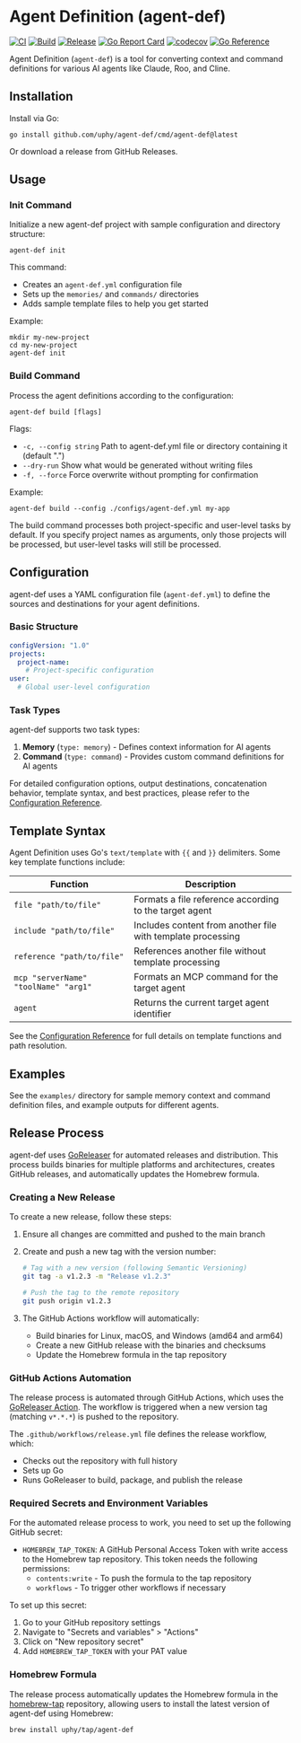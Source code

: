 # Agent Definition (agent-def)
[![CI](https://github.com/uphy/agent-def/actions/workflows/ci.yml/badge.svg)](https://github.com/uphy/agent-def/actions/workflows/ci.yml)
[![Build](https://github.com/uphy/agent-def/actions/workflows/build.yml/badge.svg)](https://github.com/uphy/agent-def/actions/workflows/build.yml)
[![Release](https://img.shields.io/github/v/release/uphy/agent-def)](https://github.com/uphy/agent-def/releases/latest)
[![Go Report Card](https://goreportcard.com/badge/github.com/uphy/agent-def)](https://goreportcard.com/report/github.com/uphy/agent-def)
[![codecov](https://codecov.io/gh/uphy/agent-def/branch/main/graph/badge.svg)](https://codecov.io/gh/uphy/agent-def)
[![Go Reference](https://pkg.go.dev/badge/github.com/uphy/agent-def.svg)](https://pkg.go.dev/github.com/uphy/agent-def)

Agent Definition (`agent-def`) is a tool for converting context and command definitions for various AI agents like Claude, Roo, and Cline.

## Installation

Install via Go:

```
go install github.com/uphy/agent-def/cmd/agent-def@latest
```

Or download a release from GitHub Releases.

## Usage

### Init Command

Initialize a new agent-def project with sample configuration and directory structure:

```
agent-def init
```

This command:
- Creates an `agent-def.yml` configuration file
- Sets up the `memories/` and `commands/` directories
- Adds sample template files to help you get started

Example:

```
mkdir my-new-project
cd my-new-project
agent-def init
```

### Build Command

Process the agent definitions according to the configuration:

```
agent-def build [flags]
```

Flags:
- `-c, --config string` Path to agent-def.yml file or directory containing it (default ".")
- `--dry-run` Show what would be generated without writing files
- `-f, --force` Force overwrite without prompting for confirmation

Example:

```
agent-def build --config ./configs/agent-def.yml my-app
```

The build command processes both project-specific and user-level tasks by default. If you specify project names as arguments, only those projects will be processed, but user-level tasks will still be processed.

## Configuration

agent-def uses a YAML configuration file (`agent-def.yml`) to define the sources and destinations for your agent definitions.

### Basic Structure

```yaml
configVersion: "1.0"
projects:
  project-name:
    # Project-specific configuration
user:
  # Global user-level configuration
```

### Task Types

agent-def supports two task types:

1. **Memory** (`type: memory`) - Defines context information for AI agents
2. **Command** (`type: command`) - Provides custom command definitions for AI agents

For detailed configuration options, output destinations, concatenation behavior, template syntax, and best practices, please refer to the [Configuration Reference](docs/config.md).

## Template Syntax

Agent Definition uses Go's `text/template` with `{{` and `}}` delimiters. Some key template functions include:

| Function | Description |
|----------|-------------|
| `file "path/to/file"` | Formats a file reference according to the target agent |
| `include "path/to/file"` | Includes content from another file with template processing |
| `reference "path/to/file"` | References another file without template processing |
| `mcp "serverName" "toolName" "arg1"` | Formats an MCP command for the target agent |
| `agent` | Returns the current target agent identifier |

See the [Configuration Reference](docs/config.md) for full details on template functions and path resolution.

## Examples

See the `examples/` directory for sample memory context and command definition files, and example outputs for different agents.

## Release Process

agent-def uses [GoReleaser](https://goreleaser.com/) for automated releases and distribution. This process builds binaries for multiple platforms and architectures, creates GitHub releases, and automatically updates the Homebrew formula.

### Creating a New Release

To create a new release, follow these steps:

1. Ensure all changes are committed and pushed to the main branch
2. Create and push a new tag with the version number:

   ```bash
   # Tag with a new version (following Semantic Versioning)
   git tag -a v1.2.3 -m "Release v1.2.3"
   
   # Push the tag to the remote repository
   git push origin v1.2.3
   ```

3. The GitHub Actions workflow will automatically:
   - Build binaries for Linux, macOS, and Windows (amd64 and arm64)
   - Create a new GitHub release with the binaries and checksums
   - Update the Homebrew formula in the tap repository

### GitHub Actions Automation

The release process is automated through GitHub Actions, which uses the [GoReleaser Action](https://github.com/goreleaser/goreleaser-action). The workflow is triggered when a new version tag (matching `v*.*.*`) is pushed to the repository.

The `.github/workflows/release.yml` file defines the release workflow, which:
- Checks out the repository with full history
- Sets up Go
- Runs GoReleaser to build, package, and publish the release

### Required Secrets and Environment Variables

For the automated release process to work, you need to set up the following GitHub secret:

- `HOMEBREW_TAP_TOKEN`: A GitHub Personal Access Token with write access to the Homebrew tap repository. This token needs the following permissions:
  - `contents:write` - To push the formula to the tap repository
  - `workflows` - To trigger other workflows if necessary

To set up this secret:
1. Go to your GitHub repository settings
2. Navigate to "Secrets and variables" > "Actions"
3. Click on "New repository secret"
4. Add `HOMEBREW_TAP_TOKEN` with your PAT value

### Homebrew Formula

The release process automatically updates the Homebrew formula in the [homebrew-tap](https://github.com/uphy/homebrew-tap) repository, allowing users to install the latest version of agent-def using Homebrew:

```bash
brew install uphy/tap/agent-def
```